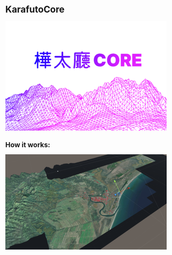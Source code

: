 # KarafutoCore

<p align="center">
    <img alt="Flowers" src="github-assets/logo.png" width="600" />
</p>

## How it works:

<p align="center">
    <img alt="Flowers" src="github-assets/additional-1.png" width="600" />
</p>

[//]: # (![Ubuntu Preview]&#40;github-assets/osm-tiles-ubuntu.png&#41;)

[//]: # (![Ubuntu Preview Sattelite]&#40;github-assets/satellite-tiles-ubuntu.png&#41;)

[//]: # ()
[//]: # (![MacOS Preview]&#40;github-assets/osm-tiles-macos.png&#41;)

[//]: # ()
[//]: # (![MacOS Preview Sattelite]&#40;github-assets/satellite-tiles-macos.png&#41;)

[//]: # ()
[//]: # (![Windows Preview]&#40;github-assets/osm-tiles-windows.png&#41;)

[//]: # ()
[//]: # (![Windows Preview Sattelite]&#40;github-assets/satellite-tiles-windows.png&#41;)
